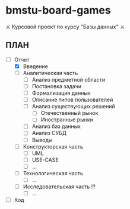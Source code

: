 # bmstu-board-games

⚔️ Курсовой проект по курсу "Базы данных" ⚔️

## ПЛАН

- [ ] Отчет
   - [x] Введение
   - [ ] Аналитическая часть
       - [ ] Анализ предметной области
       - [ ] Постановка задачи
       - [ ] Формализация данных
       - [ ] Описание типов пользователей
       - [ ] Анализ существующих решений
           - [ ] Отечественный рынок
           - [ ] Иностранные рынки
       - [ ] Анализ баз данных
       - [ ] Анализ СУБД
       - [ ] Выводы
   - [ ] Конструкторская часть
       - [ ] UML
       - [ ] USE-CASE
       - [ ] ...
   - [ ] Технологическая часть
       - [ ] ...
   - [ ] Исследовательская часть ⁉️
       - [ ] ...
- [ ] Код
